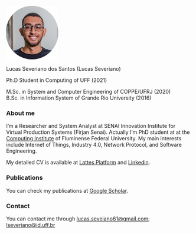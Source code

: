![Lucas Severiano](https://github.com/lucasseveriano/lucasseveriano.github.io/blob/main/lucasseveriano_.png)  

Lucas Severiano dos Santos (Lucas Severiano)

Ph.D Student in Computing of UFF (2021)

M.Sc. in System and Computer Engineering of COPPE/UFRJ (2020)  
B.Sc. in Information System of Grande Rio University (2016)

### **About me**

I’m a Researcher and System Analyst at SENAI Innovation Institute for Virtual Production Systems (Firjan Senai). Actually I’m PhD student at at the [Computing Institute](http://www.ic.uff.br/index.php/pt/) of Fluminense Federal University. My main interests include Internet of Things, Industry 4.0, Network Protocol, and Software Engineering.  

My detailed CV is available at [Lattes Platform](http://lattes.cnpq.br/4253961274226177) and [Linkedin](http://www.linkedin.com/in/lucas-severiano-b011a839).

### **Publications**

You can check my publications at [Google Scholar](https://scholar.google.com.tw/citations?user=V9eKdOwAAAAJ&hl=en&oi=ao).


### **Contact**

You can contact me through lucas.seveiano61@gmail.com; lseveriano@id.uff.br
